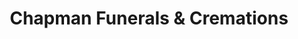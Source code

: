 ---
title: "Chapman Funerals & Cremations"
url: /marstons-mills/chapman-funerals-and-cremations/
shop: funeral directors
---